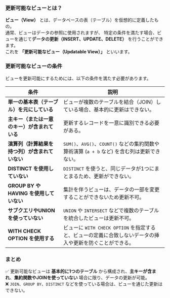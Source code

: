 ### **更新可能なビューとは？**  
**ビュー（View）** とは、データベースの表（テーブル）を仮想的に定義したもの。  
通常、ビューはデータの参照に使用されますが、
特定の条件を満たす場合、ビューを通じて**データの更新（INSERT、UPDATE、DELETE）** を行うことができます。  
これを **「更新可能なビュー（Updatable View）」** といいます。  


### **更新可能なビューの条件**  
ビューを更新可能にするためには、以下の条件を満たす必要があります。  

| **条件** | **説明** |
|----------|----------|
| **単一の基本表（テーブル）を元にしている** | ビューが複数のテーブルを結合（JOIN）している場合、基本的に更新はできない。 |
| **主キー（または一意のキー）が含まれている** | 更新するレコードを一意に識別できる必要がある。 |
| **演算列（計算結果を持つ列）が含まれていない** | `SUM()`、`AVG()`、`COUNT()` などの集約関数や算術演算 (`a + b` など) を含む列は更新できない。 |
| **DISTINCT を使用していない** | `DISTINCT` を使うと、同じデータが1つにまとまるため、更新ができない。 |
| **GROUP BY や HAVING を使用していない** | 集計を伴うビューは、データの一部を変更することができないため更新不可。 |
| **サブクエリやUNIONを使っていない** | `UNION` や `INTERSECT` などで複数のテーブルを統合したビューは更新不可。 |
| **WITH CHECK OPTION を使用する** | ビューに `WITH CHECK OPTION` を指定すると、ビューの定義に合致しないデータの挿入や更新を防ぐことができる。 |


### **まとめ**
✅ 更新可能なビューは **基本的に1つのテーブル** から構成され、**主キーが含まれ**、**集約関数やJOINを使っていない** 場合に限り、データの更新が可能。  
❌ `JOIN`、`GROUP BY`、`DISTINCT` などを使っている場合は、ビューを通じた更新はできない。  
